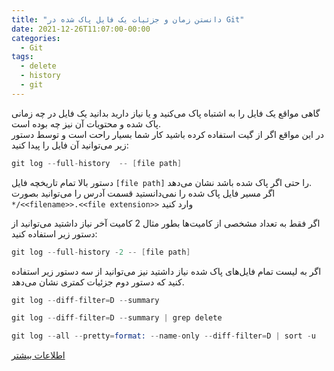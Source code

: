 ```yaml
---
title: "دانستن زمان و جزئیات یک فایل پاک شده در Git"
date: 2021-12-26T11:07:00-00:00
categories:
  - Git
tags:
  - delete
  - history
  - git
---
```


گاهی مواقع یک فایل را به اشتباه پاک می‌کنید و یا نیاز دارید بدانید یک فایل در چه زمانی پاک شده و محتویات آن نیز چه بوده است.  
در این مواقع اگر از گیت استفاده کرده باشید کار شما بسیار راحت است و توسط دستور زیر می‌توانید آن فایل را پیدا کنید:  

```s
git log --full-history  -- [file path]
```

دستور بالا تمام تاریخچه فایل `[file path]` را حتی اگر پاک شده باشد نشان می‌دهد.  
اگر مسیر فایل پاک شده را نمی‌دانستید قسمت آدرس را می‌توانید بصورت `*/<<filename>>.<<file extension>>` وارد کنید


اگر فقط به تعداد مشخصی از کامیت‌ها بطور مثال 2 کامیت آخر نیاز داشتید می‌توانید از دستور زیر استفاده کنید:  

```s
git log --full-history -2 -- [file path]
```

اگر به لیست تمام فایل‌های پاک شده نیاز داشتید نیز می‌توانید از سه دستور زیر استفاده کنید که دستور دوم جزئیات کمتری نشان می‌دهد.  

```s
git log --diff-filter=D --summary

git log --diff-filter=D --summary | grep delete

git log --all --pretty=format: --name-only --diff-filter=D | sort -u
```


[اطلاعات بیشتر](https://git-scm.com/docs/git-log)  